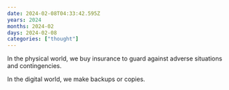 ```yaml
---
date: 2024-02-08T04:33:42.595Z
years: 2024
months: 2024-02
days: 2024-02-08
categories: ["thought"]
---
```

In the physical world, we buy insurance to guard against adverse situations and contingencies.

In the digital world, we make backups or copies.
